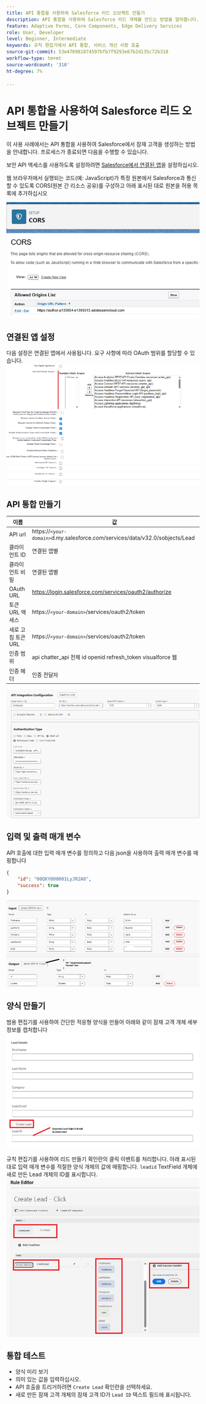 ```yaml
---
title: API 통합을 사용하여 Salesforce 리드 오브젝트 만들기
description: API 통합을 사용하여 Salesforce 리드 개체를 만드는 방법을 알아봅니다.
feature: Adaptive Forms, Core Components, Edge Delivery Services
role: User, Developer
level: Beginner, Intermediate
keywords: 규칙 편집기에서 API 통합, 서비스 개선 사항 호출
source-git-commit: 53e476981874597bfb7f9293e67b2d135c72b318
workflow-type: tm+mt
source-wordcount: '310'
ht-degree: 7%

---
```


# API 통합을 사용하여 Salesforce 리드 오브젝트 만들기

이 사용 사례에서는 API 통합을 사용하여 Salesforce에서 잠재 고객을 생성하는 방법을 안내합니다. 프로세스가 종료되면 다음을 수행할 수 있습니다.

보안 API 액세스를 사용하도록 설정하려면 [Salesforce에서 연결된 앱](https://help.salesforce.com/s/articleView?id=platform.ev_relay_create_connected_app.htm&type=5)을 설정하십시오.

웹 브라우저에서 실행되는 코드(예: JavaScript)가 특정 원본에서 Salesforce과 통신할 수 있도록 CORS(원본 간 리소스 공유)를 구성하고 아래 표시된 대로 원본을 허용 목록에 추가하십시오

![cors](assets/salesforce-cors.png)

## 연결된 앱 설정

다음 설정은 연결된 앱에서 사용됩니다. 요구 사항에 따라 OAuth 범위를 할당할 수 있습니다.
![연결된 앱 설정](assets/salesforce-connected-app-settings.png)

## API 통합 만들기

| 이름 | 값 |
|--------------------------------|------------------|
| API url | https://`<your-domain>`d.my.salesforce.com/services/data/v32.0/sobjects/Lead |
| 클라이언트 ID | 연결된 앱별 |
| 클라이언트 비밀 | 연결된 앱별 |
| OAuth URL | https://login.salesforce.com/services/oauth2/authorize |
| 토큰 URL 액세스 | https://`<your-domain>`/services/oauth2/token |
| 새로 고침 토큰 URL | https://`<your-domain>`/services/oauth2/token |
| 인증 범위 | api chatter_api 전체 id openid refresh_token visualforce 웹 |
| 인증 헤더 | 인증 전달자 |

![api 통합](assets/salesforce-api-integration-create-lead.png)

## 입력 및 출력 매개 변수

API 호출에 대한 입력 매개 변수를 정의하고 다음 json을 사용하여 출력 매개 변수를 매핑합니다

```json
{
    "id": "00QKY000001LyJR2A0",
    "success": true
}
```

![입력-출력](assets/create-lead-api-integration-input-output.png)

## 양식 만들기

범용 편집기를 사용하여 간단한 적응형 양식을 만들어 아래와 같이 잠재 고객 개체 세부 정보를 캡처합니다
![lead-object-form](assets/create-lead.png)

규칙 편집기를 사용하여 리드 만들기 확인란의 클릭 이벤트를 처리합니다. 아래 표시된 대로 입력 매개 변수를 적절한 양식 개체의 값에 매핑합니다. `leadid` TextField 개체에 새로 만든 Lead 개체의 ID를 표시합니다.
![규칙 편집기](assets/create-leade-rule-editor.png)

## 통합 테스트

- 양식 미리 보기
- 의미 있는 값을 입력하십시오.
- API 호출을 트리거하려면 `Create Lead` 확인란을 선택하세요.
- 새로 만든 잠재 고객 개체의 잠재 고객 ID가 `Lead ID` 텍스트 필드에 표시됩니다.